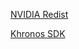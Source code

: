 
[NVIDIA Redist](https://developer.download.nvidia.com/compute/cuda/redist/cuda_opencl/windows-x86_64/)

[Khronos SDK](https://github.com/KhronosGroup/OpenCL-SDK)

